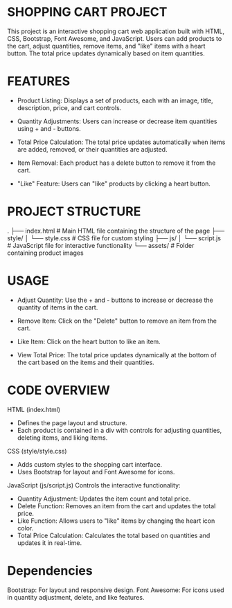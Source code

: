 # SHOPPING CART PROJECT

 This project is an interactive shopping cart web application built with HTML, CSS, Bootstrap, Font Awesome, and JavaScript. Users can add products to the cart, adjust quantities, remove items, and "like" items with a heart button. The total price updates dynamically based on item quantities.

# FEATURES

* Product Listing: Displays a set of products, each with an image, title, description, price, and cart controls.

* Quantity Adjustments: Users can increase or decrease item quantities using + and - buttons.

* Total Price Calculation: The total price updates automatically when items are added, removed, or their           quantities are adjusted.

* Item Removal: Each product has a delete button to remove it from the cart.

* "Like" Feature: Users can "like" products by clicking a heart button.

# PROJECT STRUCTURE

.
├── index.html       # Main HTML file containing the structure of the page
├── style/
│   └── style.css    # CSS file for custom styling
├── js/
│   └── script.js    # JavaScript file for interactive functionality
└── assets/          # Folder containing product images


# USAGE

* Adjust Quantity: Use the + and - buttons to increase or decrease the quantity of items in the cart.

* Remove Item: Click on the "Delete" button to remove an item from the cart.

* Like Item: Click on the heart button to like an item.

* View Total Price: The total price updates dynamically at the bottom of the cart based on the items and their quantities.

# CODE OVERVIEW
 HTML (index.html)
* Defines the page layout and structure.
* Each product is contained in a div with controls for adjusting quantities, deleting items, and liking items.

 CSS (style/style.css)
* Adds custom styles to the shopping cart interface.
* Uses Bootstrap for layout and Font Awesome for icons.

 JavaScript (js/script.js)
Controls the interactive functionality:
* Quantity Adjustment: Updates the item count and total price.
* Delete Function: Removes an item from the cart and updates the total price.
* Like Function: Allows users to "like" items by changing the heart icon color.
* Total Price Calculation: Calculates the total based on quantities and updates it in real-time.

# Dependencies
 Bootstrap: For layout and responsive design.
 Font Awesome: For icons used in quantity adjustment, delete, and like features.